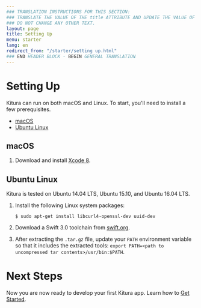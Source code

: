 ```yaml
---
### TRANSLATION INSTRUCTIONS FOR THIS SECTION:
### TRANSLATE THE VALUE OF THE title ATTRIBUTE AND UPDATE THE VALUE OF THE lang ATTRIBUTE. 
### DO NOT CHANGE ANY OTHER TEXT. 
layout: page
title: Setting Up
menu: starter
lang: en
redirect_from: "/starter/setting up.html"
### END HEADER BLOCK - BEGIN GENERAL TRANSLATION
---
```


# Setting Up

Kitura can run on both macOS and Linux. To start, you'll need to install a few prerequisites.

* [macOS](#macos)
* [Ubuntu Linux](#ubuntu-linux)

## macOS

1. Download and install [Xcode 8](https://developer.apple.com/download/).

## Ubuntu Linux

Kitura is tested on Ubuntu 14.04 LTS, Ubuntu 15.10, and Ubuntu 16.04 LTS.

1. Install the following Linux system packages:

    `$ sudo apt-get install libcurl4-openssl-dev uuid-dev`

2. Download a Swift 3.0 toolchain from [swift.org](https://swift.org/download/).

3. After extracting the `.tar.gz` file, update your `PATH` environment variable so that it includes the extracted tools: `export PATH=<path to uncompressed tar contents>/usr/bin:$PATH`.

# Next Steps

Now you are now ready to develop your first Kitura app. Learn how to [Get Started](/en/starter/gettingstarted.html).
